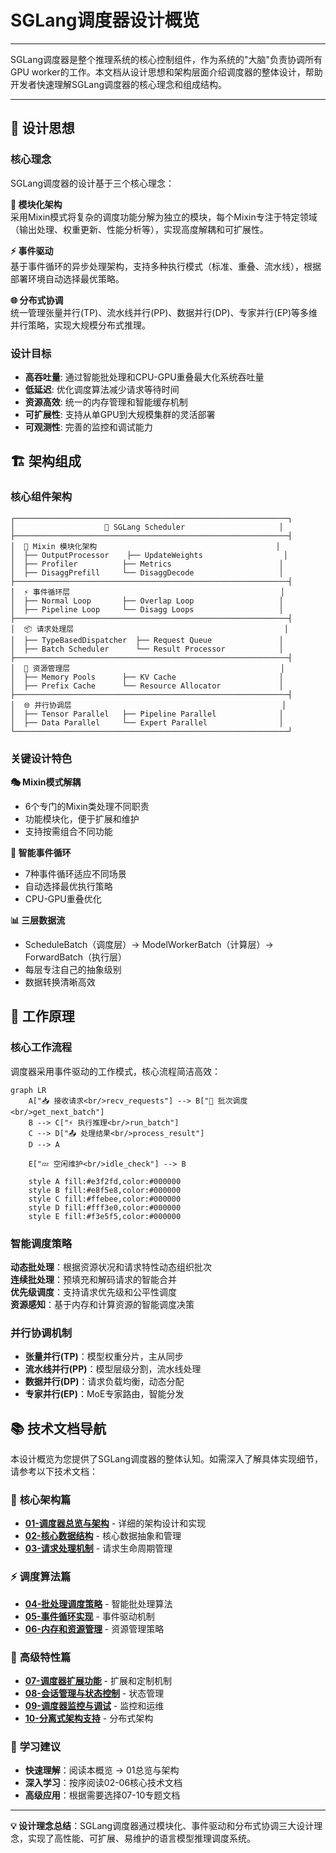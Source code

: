 # SGLang调度器设计概览

---

SGLang调度器是整个推理系统的核心控制组件，作为系统的"大脑"负责协调所有GPU worker的工作。本文档从设计思想和架构层面介绍调度器的整体设计，帮助开发者快速理解SGLang调度器的核心理念和组成结构。

---

## 🎯 设计思想

### 核心理念

SGLang调度器的设计基于三个核心理念：

**🧩 模块化架构**  
采用Mixin模式将复杂的调度功能分解为独立的模块，每个Mixin专注于特定领域（输出处理、权重更新、性能分析等），实现高度解耦和可扩展性。

**⚡ 事件驱动**  
基于事件循环的异步处理架构，支持多种执行模式（标准、重叠、流水线），根据部署环境自动选择最优策略。

**🌐 分布式协调**  
统一管理张量并行(TP)、流水线并行(PP)、数据并行(DP)、专家并行(EP)等多维并行策略，实现大规模分布式推理。

### 设计目标

- **高吞吐量**: 通过智能批处理和CPU-GPU重叠最大化系统吞吐量
- **低延迟**: 优化调度算法减少请求等待时间
- **资源高效**: 统一的内存管理和智能缓存机制
- **可扩展性**: 支持从单GPU到大规模集群的灵活部署
- **可观测性**: 完善的监控和调试能力

## 🏗️ 架构组成

### 核心组件架构

```
┌─────────────────────────────────────────────────────────────┐
│                    🧠 SGLang Scheduler                     │
├─────────────────────────────────────────────────────────────┤
│  🧩 Mixin 模块化架构                                        │
│  ├── OutputProcessor    ├── UpdateWeights                  │
│  ├── Profiler          ├── Metrics                        │
│  ├── DisaggPrefill     └── DisaggDecode                   │
├─────────────────────────────────────────────────────────────┤
│  ⚡ 事件循环层                                               │
│  ├── Normal Loop       ├── Overlap Loop                   │
│  ├── Pipeline Loop     └── Disagg Loops                   │
├─────────────────────────────────────────────────────────────┤
│  📦 请求处理层                                               │
│  ├── TypeBasedDispatcher  ├── Request Queue               │
│  ├── Batch Scheduler      └── Result Processor            │
├─────────────────────────────────────────────────────────────┤
│  💾 资源管理层                                               │
│  ├── Memory Pools      ├── KV Cache                       │
│  ├── Prefix Cache      └── Resource Allocator             │
├─────────────────────────────────────────────────────────────┤
│  🌐 并行协调层                                               │
│  ├── Tensor Parallel   ├── Pipeline Parallel              │
│  ├── Data Parallel     └── Expert Parallel                │
└─────────────────────────────────────────────────────────────┘
```

### 关键设计特色

**🎭 Mixin模式解耦**
- 6个专门的Mixin类处理不同职责
- 功能模块化，便于扩展和维护
- 支持按需组合不同功能

**🔄 智能事件循环**
- 7种事件循环适应不同场景
- 自动选择最优执行策略
- CPU-GPU重叠优化

**📊 三层数据流**
- ScheduleBatch（调度层）→ ModelWorkerBatch（计算层）→ ForwardBatch（执行层）
- 每层专注自己的抽象级别
- 数据转换清晰高效

## 🔄 工作原理

### 核心工作流程

调度器采用事件驱动的工作模式，核心流程简洁高效：

```mermaid
graph LR
    A["📥 接收请求<br/>recv_requests"] --> B["🎯 批次调度<br/>get_next_batch"]
    B --> C["⚡ 执行推理<br/>run_batch"]
    C --> D["📤 处理结果<br/>process_result"]
    D --> A
    
    E["💤 空闲维护<br/>idle_check"] --> B
    
    style A fill:#e3f2fd,color:#000000
    style B fill:#e8f5e8,color:#000000
    style C fill:#ffebee,color:#000000
    style D fill:#fff3e0,color:#000000
    style E fill:#f3e5f5,color:#000000
```

### 智能调度策略

**动态批处理**：根据资源状况和请求特性动态组织批次  
**连续批处理**：预填充和解码请求的智能合并  
**优先级调度**：支持请求优先级和公平性调度  
**资源感知**：基于内存和计算资源的智能调度决策

### 并行协调机制

- **张量并行(TP)**：模型权重分片，主从同步
- **流水线并行(PP)**：模型层级分割，流水线处理  
- **数据并行(DP)**：请求负载均衡，动态分配
- **专家并行(EP)**：MoE专家路由，智能分发

## 📚 技术文档导航

本设计概览为您提供了SGLang调度器的整体认知。如需深入了解具体实现细节，请参考以下技术文档：

### 🎯 **核心架构篇**
- **[01-调度器总览与架构](01-调度器总览与架构.md)** - 详细的架构设计和实现
- **[02-核心数据结构](02-核心数据结构.md)** - 核心数据抽象和管理
- **[03-请求处理机制](03-请求处理机制.md)** - 请求生命周期管理

### ⚡ **调度算法篇**  
- **[04-批处理调度策略](04-批处理调度策略.md)** - 智能批处理算法
- **[05-事件循环实现](05-事件循环实现.md)** - 事件驱动机制
- **[06-内存和资源管理](06-内存和资源管理.md)** - 资源管理策略

### 🚀 **高级特性篇**
- **[07-调度器扩展功能](07-调度器扩展功能.md)** - 扩展和定制机制  
- **[08-会话管理与状态控制](08-会话管理与状态控制.md)** - 状态管理
- **[09-调度器监控与调试](09-调度器监控与调试.md)** - 监控和运维
- **[10-分离式架构支持](10-分离式架构支持.md)** - 分布式架构

### 📖 **学习建议**
- **快速理解**：阅读本概览 → 01总览与架构
- **深入学习**：按序阅读02-06核心技术文档  
- **高级应用**：根据需要选择07-10专题文档

---

**💡 设计理念总结**：SGLang调度器通过模块化、事件驱动和分布式协调三大设计理念，实现了高性能、可扩展、易维护的语言模型推理调度系统。
